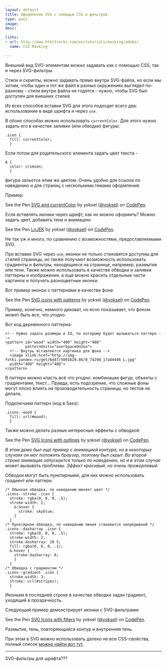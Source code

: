```yaml
---
layout: default
title: Оформление SVG c помощью CSS и фильтров.
type: post
image: 
desc: 

links:
- url: http://www.html5rocks.com/en/tutorials/masking/adobe/
  name: CSS Masking

---
```


Внешний вид SVG-элементам можно задавать как с помощью CSS, так и через SVG-фильтры.

Стили и скрипты, можно задавать прямо внутри SVG-файла, но если мы хотим, чтобы один и тот же файл в разных окружениях выглядел по-разному - стили внутри файла не годятся - нужно, чтобы SVG был доступен для внешних стилей.<!--more-->

Из всех способов вставки SVG для этого подходят всего два: использование в виде шрифта и через <code>use</code>.

В обоих способах можно использовать <code>сurrentColor</code>.
Для этого нужно задать его в качестве заливки (или обводки) фигуры:

<pre><code class="language-css">.icon {
  fill: currentColor;
  }</code></pre>

Если потом для родительского элемента задать цвет текста -

<pre><code class="language-css">A {
  color: crimson;
  }</code></pre>

 фигура зальется этим же цветом. Очень удобно для ссылок по наведению и для страниц с несколькими темами оформления.

Пример:  

<p data-height="450" data-theme-id="4974" data-slug-hash="xiLen" data-default-tab="result" class='codepen'>See the Pen <a href='http://codepen.io/yoksel/pen/xiLen/'>SVG and currentColor</a> by yoksel (<a href='http://codepen.io/yoksel'>@yoksel</a>) on <a href='http://codepen.io'>CodePen</a>.</p>
<script async src="//codepen.io/assets/embed/ei.js"></script>

Если вставлять иконки через шрифт, как их можно оформить? 
Можно задать цвет, добавить тени и анимацию:

<p data-height="312" data-theme-id="4974" data-slug-hash="LnJEK" data-default-tab="result" class='codepen'>See the Pen <a href='http://codepen.io/yoksel/pen/LnJEK/'>LnJEK</a> by yoksel (<a href='http://codepen.io/yoksel'>@yoksel</a>) on <a href='http://codepen.io'>CodePen</a>.</p>
<script async src="//codepen.io/assets/embed/ei.js"></script>

Не так уж и много, по сравнению с возможностями, предоставляемыми SVG.

При вставке SVG через <code>use</code>, иконки не только становятся доступны для стилей страницы, но также получают возможность использовать градиенты и фильтры, находящиеся на странице, например, размытие или тени. Также можно использовать в качестве обводки и заливки паттерны и изображения, а ещё можно красить отдельные части картинок и получать разноцветные иконки.

Вот пример иконок с паттернами в качестве фона:

<p data-height="480" data-theme-id="4974" data-slug-hash="mfdIE" data-default-tab="result" class='codepen'>See the Pen <a href='http://codepen.io/yoksel/pen/mfdIE/'>SVG icons with patterns</a> by yoksel (<a href='http://codepen.io/yoksel'>@yoksel</a>) on <a href='http://codepen.io'>CodePen</a>.</p>
<script async src="//codepen.io/assets/embed/ei.js"></script>

Пример, конечно, немного диковат, но ясно показывает, что фоном может быть все, что угодно.

Вот код деревянного паттерна:

<pre><code class="language-markup">&lt;!-- Нужно задать размеры и Id, по которому будет вызываться паттерн -->
&lt;pattern id="wood" width="400" height="400"
         patternUnits="userSpaceOnUse">
  &lt;!-- Внутрь вставляется картинка для фона -->       
  &lt;image xlink:href="http://img-fotki.yandex.ru/get/6447/5091629.86/0_74298_17a84446_L.jpg" 
  width="400" height="400">
&lt;/pattern></code></pre> 

В паттерн можно класть всё что угодно: комбинации фигур, объекты с градиентами, текст... Правда, есть подозрение, что сложные фоны могут плохо влиять на производительность страницы, но тестов не делала.

Подключаем паттерн (код в Sass):
<pre><code class="language-css">.icons--wood {
  fill: url(#wood); 
  }</code></pre>

Также можно делать разные интересные эффекты с обводкой:

<p data-height="480" data-theme-id="4974" data-slug-hash="cmslA" data-default-tab="result" class='codepen'>See the Pen <a href='http://codepen.io/yoksel/pen/cmslA/'>SVG Icons with outlines</a> by yoksel (<a href='http://codepen.io/yoksel'>@yoksel</a>) on <a href='http://codepen.io'>CodePen</a>.</p>
<script async src="//codepen.io/assets/embed/ei.js"></script>

<i>В этом демо был ещё пример с анимацией контура, но в некоторых случаях он мог положить браузер, поэтому был скрыт.
Во второй строке анимация запускается только по наведению, но и в этом случае может вызывать проблемы. 
Эффект красивый, но очень прожорливый.</i>

Обводки могут быть пунктирными, для них можно использовать градиент или паттерн.

<pre><code class="language-css">/* Обычная обводка, по наведению меняет цвет */
.icons--stroke .icon {
  stroke: rgba(0, 0, 0, .5);
  stroke-width: 2;
    &:hover {
      stroke: skyblue; 
    }
  }
/* Пунктирная обводка, по наведению линия становится непрерывной */
.icons--dasharray .icon {
  stroke: rgba(0, 0, 0, .5);
  stroke-width: 2;
  stroke-dasharray: 10 5;
  fill: rgba(0, 0, 0, .1);
  &:hover {
    stroke-dasharray: 0;
    }
  }
/* Обводка с градиентом */
.icons--gradient .icon {
  stroke-width: 3;
  stroke: url(#stripes);
  }</code></pre>

Иконкам в последней строке в качестве обводки задан градиент, уходящий в прозрачность.

Следующий пример демонстрирует иконки с SVG-фильтрами:

<p data-height="470" data-theme-id="4974" data-slug-hash="kszeJ" data-default-tab="result" class='codepen'>See the Pen <a href='http://codepen.io/yoksel/pen/kszeJ/'>SVG Icons with filters</a> by yoksel (<a href='http://codepen.io/yoksel'>@yoksel</a>) on <a href='http://codepen.io'>CodePen</a>.</p>
<script async src="//codepen.io/assets/embed/ei.js"></script>

Размытие, тень, повторяющийся контур и внутренняя тень.

При этом в SVG можно использовать далеко не все CSS-свойства, полный список <a href="http://www.w3.org/TR/SVG11/styling.html#SVGStylingProperties">можно найти вот тут</a>.



---------

SVG-фильтры для шрифта???
